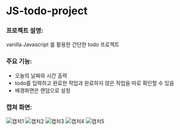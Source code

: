 # JS-todo-project

### 프로젝트 설명:
vanilla Javascript 를 활용한 간단한 todo 프로젝트

### 주요 기능:
- 오늘의 날짜와 시간 출력
- todo를 입력하고 완료한 작업과 완료하지 않은 작업을 따로 확인할 수 있음
- 배경화면은 랜덤으로 설정

### 캡쳐 화면:
![캡처1](https://user-images.githubusercontent.com/49135797/107386953-b640b780-6b37-11eb-86ae-088246cf58e6.PNG)
![캡처2](https://user-images.githubusercontent.com/49135797/107386960-b6d94e00-6b37-11eb-9996-7966fc1d9dc3.PNG)
![캡처3](https://user-images.githubusercontent.com/49135797/107386961-b771e480-6b37-11eb-9535-78ede2c45858.PNG)
![캡처4](https://user-images.githubusercontent.com/49135797/107386963-b771e480-6b37-11eb-8124-df3675d3bfa0.PNG)
![캡처5](https://user-images.githubusercontent.com/49135797/107386966-b80a7b00-6b37-11eb-8108-482b945f8db0.PNG)


